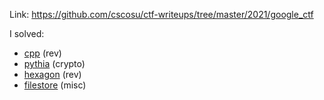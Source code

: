 Link: https://github.com/cscosu/ctf-writeups/tree/master/2021/google_ctf

I solved:
- [cpp](https://github.com/cscosu/ctf-writeups/tree/master/2021/google_ctf/cpp) (rev)
- [pythia](https://github.com/cscosu/ctf-writeups/tree/master/2021/google_ctf/pythia) (crypto)
- [hexagon](https://github.com/cscosu/ctf-writeups/tree/master/2021/google_ctf/hexagon) (rev)
- [filestore](https://github.com/cscosu/ctf-writeups/tree/master/2021/google_ctf/filestore) (misc)
